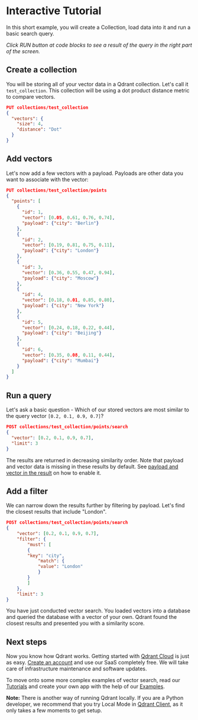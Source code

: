# Interactive Tutorial

In this short example, you will create a Collection, load data into it and run a basic search query.

_Click RUN button at code blocks to see a result of the query in the right part of the screen._

## Create a collection

You will be storing all of your vector data in a Qdrant collection. Let's call it `test_collection`. This collection will be using a dot product distance metric to compare vectors.

```json withRunButton=true
PUT collections/test_collection
{
  "vectors": {
    "size": 4,
    "distance": "Dot"
  }
}
```

## Add vectors

Let's now add a few vectors with a payload. Payloads are other data you want to associate with the vector:

```json withRunButton=true
PUT collections/test_collection/points
{
  "points": [
    {
      "id": 1,
      "vector": [0.05, 0.61, 0.76, 0.74],
      "payload": {"city": "Berlin"}
    },
    {
      "id": 2,
      "vector": [0.19, 0.81, 0.75, 0.11],
      "payload": {"city": "London"}
    },
    {
      "id": 3,
      "vector": [0.36, 0.55, 0.47, 0.94],
      "payload": {"city": "Moscow"}
    },
    {
      "id": 4,
      "vector": [0.18, 0.01, 0.85, 0.80],
      "payload": {"city": "New York"}
    },
    {
      "id": 5,
      "vector": [0.24, 0.18, 0.22, 0.44],
      "payload": {"city": "Beijing"}
    },
    {
      "id": 6,
      "vector": [0.35, 0.08, 0.11, 0.44],
      "payload": {"city": "Mumbai"}
    }
  ]
}
```

## Run a query

Let's ask a basic question - Which of our stored vectors are most similar to the query vector `[0.2, 0.1, 0.9, 0.7]`?

```json withRunButton=true
POST collections/test_collection/points/search
{
  "vector": [0.2, 0.1, 0.9, 0.7],
  "limit": 3
}
```

The results are returned in decreasing similarity order. Note that payload and vector data is missing in these results by default.
See [payload and vector in the result](../concepts/search#payload-and-vector-in-the-result) on how to enable it.

## Add a filter

We can narrow down the results further by filtering by payload. Let's find the closest results that include "London".

``` json withRunButton=true
POST collections/test_collection/points/search
{
    "vector": [0.2, 0.1, 0.9, 0.7],
    "filter": {
        "must": [
        {
        "key": "city",
            "match": {
            "value": "London"
            }
        }
        ]
    },
    "limit": 3
}
```

You have just conducted vector search. You loaded vectors into a database and queried the database with a vector of your own. Qdrant found the closest results and presented you with a similarity score.

## Next steps

Now you know how Qdrant works. Getting started with [Qdrant Cloud](../cloud/quickstart-cloud/) is just as easy. [Create an account](https://qdrant.to/cloud) and use our SaaS completely free. We will take care of infrastructure maintenance and software updates.

To move onto some more complex examples of vector search, read our [Tutorials](../tutorials/) and create your own app with the help of our [Examples](../examples/).


**Note:** There is another way of running Qdrant locally. If you are a Python developer, we recommend that you try Local Mode in [Qdrant Client](https://github.com/qdrant/qdrant-client), as it only takes a few moments to get setup.
